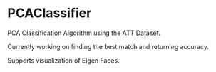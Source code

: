 # PCAClassifier
PCA Classification Algorithm using the ATT Dataset.

Currently working on finding the best match and returning accuracy.

Supports visualization of Eigen Faces.
